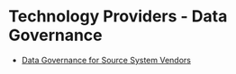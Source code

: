 # Technology Providers - Data Governance

* [Data Governance for Source System Vendors](./data-governance-for-source-system-vendors.md)
